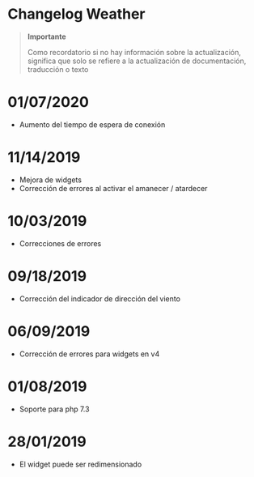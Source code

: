 # Changelog Weather

>**Importante**
>
>Como recordatorio si no hay información sobre la actualización, significa que solo se refiere a la actualización de documentación, traducción o texto

# 01/07/2020

- Aumento del tiempo de espera de conexión

# 11/14/2019

- Mejora de widgets
- Corrección de errores al activar el amanecer / atardecer

# 10/03/2019

- Correcciones de errores

# 09/18/2019

- Corrección del indicador de dirección del viento

# 06/09/2019

- Corrección de errores para widgets en v4

# 01/08/2019

- Soporte para php 7.3

# 28/01/2019

- El widget puede ser redimensionado

